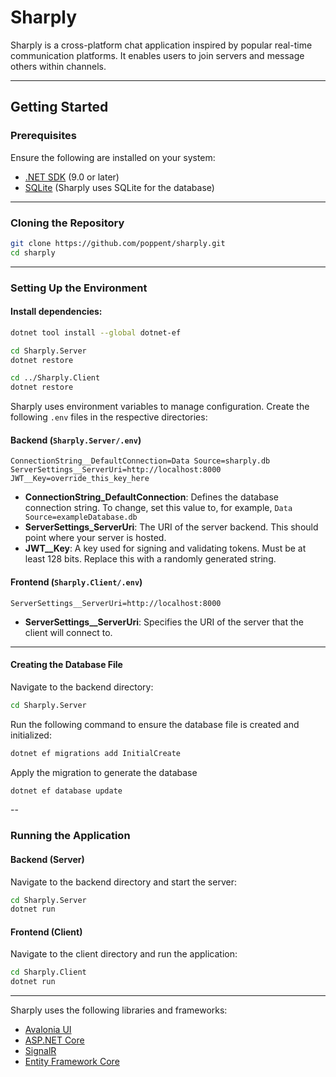 # Sharply

Sharply is a cross-platform chat application inspired by popular real-time communication platforms. It enables users to join servers and message others within channels.

---

## Getting Started

### Prerequisites
Ensure the following are installed on your system:
- [.NET SDK](https://dotnet.microsoft.com/) (9.0 or later)
- [SQLite](https://www.sqlite.org/) (Sharply uses SQLite for the database)

---

### Cloning the Repository
```bash
git clone https://github.com/poppent/sharply.git
cd sharply
```

---

### Setting Up the Environment
#### Install dependencies:
```bash
dotnet tool install --global dotnet-ef

cd Sharply.Server
dotnet restore

cd ../Sharply.Client
dotnet restore
```

Sharply uses environment variables to manage configuration. Create the following `.env` files in the respective directories:

#### Backend (`Sharply.Server/.env`)
```env
ConnectionString__DefaultConnection=Data Source=sharply.db
ServerSettings__ServerUri=http://localhost:8000
JWT__Key=override_this_key_here
```
- **ConnectionString_DefaultConnection**: Defines the database connection string. To change, set this value to, for example, `Data Source=exampleDatabase.db`
- **ServerSettings_ServerUri**: The URI of the server backend. This should point where your server is hosted.
- **JWT__Key**: A key used for signing and validating tokens. Must be at least 128 bits. Replace this with a randomly generated string.

#### Frontend (`Sharply.Client/.env`)
```env
ServerSettings__ServerUri=http://localhost:8000
```
- **ServerSettings__ServerUri**: Specifies the URI of the server that the client will connect to.
---

#### Creating the Database File
Navigate to the backend directory:
```bash
cd Sharply.Server
```
Run the following command to ensure the database file is created and initialized:
```bash
dotnet ef migrations add InitialCreate
```
Apply the migration to generate the database
```bash
dotnet ef database update
```

-- 

### Running the Application

#### Backend (Server)
Navigate to the backend directory and start the server:
```bash
cd Sharply.Server
dotnet run
```

#### Frontend (Client)
Navigate to the client directory and run the application:
```bash
cd Sharply.Client
dotnet run
```

---


Sharply uses the following libraries and frameworks:
- [Avalonia UI](https://avaloniaui.net/)
- [ASP.NET Core](https://learn.microsoft.com/en-us/aspnet/core/)
- [SignalR](https://dotnet.microsoft.com/apps/aspnet/signalr)
- [Entity Framework Core](https://learn.microsoft.com/en-us/ef/core/)










